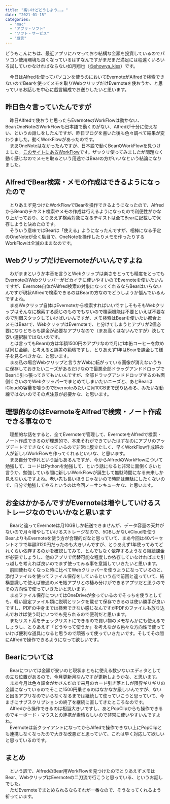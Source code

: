 ```yaml
---
title: "高いけどどうしよう……。"
date: "2021-01-15"
categories: 
  - "mac"
  - "アプリ・ソフト"
  - "ソフト・サービス"
  - "戯言"
---
```


どうもこんにちは、最近アプリにハマっており結構な金額を投資しているのでパソコン使用環境も良くなっているはずなんですがまだまだ満足には程遠くいろいろ試していかなければならない如月翔也（[@showya\_kiss](http://twitter.com/showya_kiss)）です。  
  
　今日はAlfredを使ってパソコンを使うのにおいてEvernoteがAlfredで検索できないのでBearを使ってメモを取りWebクリップだけEvernoteを使おうか、と思っているお話しを中心に戯言編成でお送りしたいと思います。  

## 昨日色々言っていたんですが

　昨日Alfredで使おうと思ったらEvernoteのWorkFlowは動かない、Bear/OneNoteのWorkFlowも日本語で動くのがない、Alfredが十分に使えない、というお話しをしたんですが、昨日ブログを書いた後も色々調べて結果が変わりました。動くWorkFlowがあったのです。  
　まあOneNoteはなかったんですが、日本語で動くBearのWorkFlowを見つけました。[このサイトにあるWorkFlow](http://satoshin21.hatenadiary.jp/entry/2016/12/27/002316)です。ザックリ使ってみましたが問題なく動く感じなのでメモを取るという用途ではBearの方がいいなという結論になりました。  

## AlfredでBear検索・メモの作成はできるようになったので

　とりあえず見つけたWorkFlowでBearを操作できるようになったので、AlfredからBearのテキスト検索やメモの作成は行えるようになったので利便性がかなり上がっており、とりあえず検索対象になるテキストは全てBearに記載して保存しようと決めたのです。  
　そういう意味ではBearは「使える」ようになったんですが、相棒になる予定のOneNoteが全く駄目で、OneNoteを操作したりメモを作ったりするWorkFlowは全滅のままなのです。  

## WebクリップだけEvernoteがいいんですよね

　わがままというか本音を言うとWebクリップは楽さをとっても精度をとってもEvernoteのWebクリッパーがピカイチに使いやすいのでEvernoteを使いたいんですが、Evernote自体がAlfred検索の対象になってくれるならBearはいらないんですが現状Alfredで検索できるのはBearの方なのでどうしようか悩んでいるんですよね。  
　まあWeクリップ自体はEvernoteから検索すればいいですしそもそもWebクリップはそんなに検索する感じのものでもないので検索機能は不要といえば不要なので別個スタックしていけばいいんですが、メモ検索はBearを使いたい都合上メモはBearで、WebクリップはEvernoteで、と分けてしまうとアプリが2個必要になりどちらも課金が必要なアプリなので（まあ高くはないんですが）決して安い選択肢ではないのです。  
　とは言ってもBearの方は年額1500円のアプリなので月に1本缶コーヒーを飲めば同じ金額、と考えると誤差の範疇ですし、とりあえず1年はBearを課金して様子を見るべきかな、と思います。  
　まあ私の場合Webクリップと言うかWebに転がっている画像が消えないうちに保存しておきたいニーズがあるだけなので最悪全部ドラッグアンドドロップでBearに引っ張ってきてもいいんですが、全部ドラッグアンドドロップするのも面倒くさいのでWebクリッパーでまとめてしまいたいニーズと、あとBearはiCloudの容量を喰うのでEvernoteみたいに月10GBまで送り込める、みたいな動線ではないのでその点注意が必要かな、と思います。  

## 理想的なのはEvernoteをAlfredで検索・ノート作成できる事なので

　理想的な話をすると、全てEvernoteで管理して、EvernoteをAlfredで検索・ノート作成できるのが理想的で、本来それができていたはずなのにアプリのアップデートでできなくなっているので非常に腹立たしく、早くWorkFlow作成班の人が新しいWorkFlowを作ってくれるといいな、と思います。  
　まあ自分で作れという話もあるんですが、今からAlfredのWorkFlowについて勉強して、コードはPythonを勉強して、という話になると非常に面倒くさいと言うか、勉強している間に新しいWorkFlowが誕生して無駄時間になる未来しか見えないんですよね。老い先も長いほうじゃないので時間は無駄にしたくないので、自分で勉強してやるというのは今回ノーサンキューかな、と思います。  

## お金はかかるんですがEvernoteは増やしていけるストレージなのでいいかなと思います

　Bearと違ってEvernoteは月10GBしか転送できませんが、データ容量の天井がないので月々増やしていけるストレージなので、5GBしかないiCloudを使うBearよりもEvernoteを使う方が合理的だなと思っていて、まあ今回は40パーセントオフで年額3120円だったのも大きいんですが、とりあえず1年使ってみてどれくらい依存するのかを確認してみて、とんでもなく依存するようなら継続課金が必要でしょうし、他のアプリで代替可能な程度しか依存していなければまた引っ越しを考えれば良いのでまず使ってみる事を意識していきたいと思います。  
　前回使わなくなった時に比べてWebクリッパーを使うようになっているのと、添付ファイルを使ってファイル保存をしているという点で前回と違っていて、結構意識して使えば普通のメモ帳アプリとの棲み分けができるアプリだと思うのでその方向性で使っていきたいと思います。  
　まあファイル保存についてはOneDriveが余っているのでそっちを使うとしても、軽い設定ファイル類に説明とリンクを載せて保存できるのは使い勝手が良いですし、PDFの中身までは検索できない感じなんですがPDFのファイルも放り込んでおけば使う時にいつでも見られるので便利だと思います。  
　またリスト系をチェックリストにできるので買い物のメモなんかにも使えるでしょうし、とりあえず「どうやって使うか」を考えながら色々な方向性で使っていけば便利な道具になると思うので頑張って使っていきたいです。そしてその間にAlfredで操作できるようになって欲しいです。

## Bearについては

　Bearについては金額が安いのと現状まともに使える数少ないエディタとしての立ち位置があるので、今月更新月なんですが更新しようかな、と思います。  
　まあ今月は色々課金がかさんだので来月のカード引き落としが限界ギリギリの金額になっているのでそこに1500円乗せるのはなかなか厳しいんですが、ないと困るアプリなのでいらなくなるまでは継続して使っていこうと思っていて、今まさにサブスクリプションの終了を継続に直してきたところなのです。  
　Alfredから操作できるのは相当大きいですし、あとPopClipからも操作できるのでキーボード・マウスとの連携が素晴らしいので非常に使いやすいんですよね。  
　Evernoteは新クライアントになってからAlfedで操作できない上にPopClipとも連携しなくなったので大きな改悪だと思っていて、これは早く対応して欲しいと思っているのです。  

## まとめ

　という訳で、AlfredのBear用WorkFlowを見つけたのでとりあえずメモはBear、WebクリップはEvernoteの二刀流で行こうと思っている、というお話しでした。  
　ただEvernoteでまとめられるならそれが一番なので、そうなってくれるよう祈っています。
